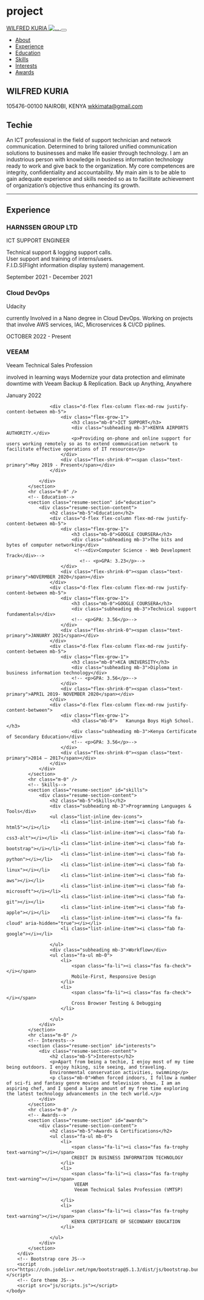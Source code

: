# project
<!DOCTYPE html>
<html lang="en">
    <head>
        <meta charset="utf-8" />
        <meta name="viewport" content="width=device-width, initial-scale=1, shrink-to-fit=no" />
        <meta name="description" content="" />
        <meta name="author" content="" />
        <title>WILFRED KURIA Resume</title>
        <link rel="icon" type="image/x-icon" href="assets/img/profpic.jpg" />
        <!-- Font Awesome icons (free version)-->
        <script src="https://use.fontawesome.com/releases/v5.15.4/js/all.js" crossorigin="anonymous"></script>
        <!-- Google fonts-->
        <link href="https://fonts.googleapis.com/css?family=Saira+Extra+Condensed:500,700" rel="stylesheet" type="text/css" />
        <link href="https://fonts.googleapis.com/css?family=Muli:400,400i,800,800i" rel="stylesheet" type="text/css" />
        <!-- Core theme CSS (includes Bootstrap)-->
        <link href="css/styles.css" rel="stylesheet" />
    </head>
    <body id="page-top">
        <!-- Navigation-->
        <nav class="navbar navbar-expand-lg navbar-dark bg-primary fixed-top" id="sideNav">
            <a class="navbar-brand js-scroll-trigger" href="#page-top">
                <span class="d-block d-lg-none">WILFRED KURIA</span>
                <span class="d-none d-lg-block"><img class="img-fluid img-profile rounded-circle mx-auto mb-2" src="assets/img/profpic.jpg" alt="..." /></span>
            </a>
            <button class="navbar-toggler" type="button" data-bs-toggle="collapse" data-bs-target="#navbarResponsive" aria-controls="navbarResponsive" aria-expanded="false" aria-label="Toggle navigation"><span class="navbar-toggler-icon"></span></button>
            <div class="collapse navbar-collapse" id="navbarResponsive">
                <ul class="navbar-nav">
                    <li class="nav-item"><a class="nav-link js-scroll-trigger" href="#about">About</a></li>
                    <li class="nav-item"><a class="nav-link js-scroll-trigger" href="#experience">Experience</a></li>
                    <li class="nav-item"><a class="nav-link js-scroll-trigger" href="#education">Education</a></li>
                    <li class="nav-item"><a class="nav-link js-scroll-trigger" href="#skills">Skills</a></li>
                    <li class="nav-item"><a class="nav-link js-scroll-trigger" href="#interests">Interests</a></li>
                    <li class="nav-item"><a class="nav-link js-scroll-trigger" href="#awards">Awards</a></li>
                </ul>
            </div>
        </nav>
        <!-- Page Content-->
        <div class="container-fluid p-0">
            <!-- About-->
            <section class="resume-section" id="about">
                <div class="resume-section-content">
                    <h1 class="mb-0">
                        WILFRED
                        <span class="text-primary">KURIA</span>
                    </h1>
                    <div class="subheading mb-5">
                        105476-00100 NAIROBI, KENYA
                        <a href="mailto:name@email.com">wkkimata@gmail.com</a>
                    </div>
                    <h2>Techie</h2>
                    <p class="lead mb-5">An ICT professional in the field of support technician and network communication. Determined to bring tailored unified communication solutions to businesses and make life easier through technology.
                         I am an industrious person with knowledge in business information technology ready to work and give back to the organization. My core competences are integrity, confidentiality and accountability. My main aim is to be able to gain adequate experience and skills needed so as to facilitate achievement of organization’s objective thus enhancing its growth.
                         <br>
                        <a target="_blank" class="social-icon" href="linkedin.com/in/wilfred-kimata-548991203"><i class="fab fa-linkedin-in"></i></a>
                        <a target="_blank" class="social-icon" href="https://github.com/halfkush"><i class="fab fa-github"></i></a>
                        <a target="_blank" class="social-icon" href="https://https://twitter.com/home"><i class="fab fa-twitter"></i></a>
<!--                    <a class="social-icon" href="#!"><i class="fab fa-facebook-f"></i></a>-->
                    </p>
                    </div>
                </div>
            </section>
            <hr class="m-0" />
            <!-- Experience-->
            <section class="resume-section" id="experience">
                <div class="resume-section-content">
                    <h2 class="mb-5">Experience</h2>
					 <div class="d-flex flex-column flex-md-row justify-content-between mb-5">
                        <div class="flex-grow-1">
                            <h3 class="mb-0">HARNSSEN GROUP LTD</h3>
                            <div class="subheading mb-3">ICT SUPPORT ENGINEER</div>
                            <p>Technical support & logging support calls.<br>User support and training of interns/users.<br>F.I.D.S(Flight information display system) management.</p>
                        </div>
                        <div class="flex-shrink-0"><span class="text-primary">September 2021 - December 2021</span></div>
                    </div>
                    <div class="d-flex flex-column flex-md-row justify-content-between mb-5">
                        <div class="flex-grow-1">
                            <h3 class="mb-0">Cloud DevOps</h3>
                            <div class="subheading mb-3">Udacity</div>
                            <p>currently Involved in a Nano degree in Cloud DevOps. Working on projects that involve AWS services, IAC, Microservices & CI/CD piplines.</p>
                        </div>
                        <div class="flex-shrink-0"><span class="text-primary">OCTOBER 2022 - Present</span></div>
                    </div>
                    <div class="d-flex flex-column flex-md-row justify-content-between mb-5">
                        <div class="flex-grow-1">
                            <h3 class="mb-0">VEEAM</h3>
                            <div class="subheading mb-3">Veeam Technical Sales Profession</div>
                            <p>involved in learning ways Modernize your data protection and eliminate downtime with Veeam Backup & Replication. Back up Anything, Anywhere </p>
                        </div>
                        <div class="flex-shrink-0"><span class="text-primary">January 2022</span></div>
                    </div>
                   
                    <div class="d-flex flex-column flex-md-row justify-content-between mb-5">
                        <div class="flex-grow-1">
                            <h3 class="mb-0">ICT SUPPORT</h3>
                            <div class="subheading mb-3">KENYA AIRPORTS AUTHORITY.</div>
                            <p>Providing on-phone and online support for users working remotely so as to extend communication network to facilitate effective operations of IT resources</p>
                        </div>
                        <div class="flex-shrink-0"><span class="text-primary">May 2019 - Present</span></div>
                    </div>
                    
                </div>
            </section>
            <hr class="m-0" />
            <!-- Education-->
            <section class="resume-section" id="education">
                <div class="resume-section-content">
                    <h2 class="mb-5">Education</h2>
                    <div class="d-flex flex-column flex-md-row justify-content-between mb-5">
                        <div class="flex-grow-1">
                            <h3 class="mb-0">GOOGLE COURSERA</h3>
                            <div class="subheading mb-3">The bits and bytes of computer networking</div>
                             <!--<div>Computer Science - Web Development Track</div>-->
                               <!-- <p>GPA: 3.23</p>-->
                        </div>
                        <div class="flex-shrink-0"><span class="text-primary">NOVERMBER 2020</span></div>
                    </div>
                    <div class="d-flex flex-column flex-md-row justify-content-between mb-5">
                        <div class="flex-grow-1">
                            <h3 class="mb-0">GOOGLE COURSERA</h3>
                            <div class="subheading mb-3">Technical support fundamentals</div>
                            <!-- <p>GPA: 3.56</p>-->
                        </div>
                        <div class="flex-shrink-0"><span class="text-primary">JANUARY 2021</span></div>
                    </div>
                    <div class="d-flex flex-column flex-md-row justify-content-between mb-5">
                        <div class="flex-grow-1">
                            <h3 class="mb-0">KCA UNIVERSITY</h3>
                            <div class="subheading mb-3">Diploma in business information technology</div>
                            <!-- <p>GPA: 3.56</p>-->
                        </div>
                        <div class="flex-shrink-0"><span class="text-primary">APRIL 2019- NOVEMBER 2020</span></div>
                    </div>
                    <div class="d-flex flex-column flex-md-row justify-content-between">
                        <div class="flex-grow-1">
                            <h3 class="mb-0">   Kanunga Boys High School.</h3>
                            <div class="subheading mb-3">Kenya Certificate of Secondary Education</div>
                            <!-- <p>GPA: 3.56</p>-->
                        </div>
                        <div class="flex-shrink-0"><span class="text-primary">2014 – 2017</span></div>
                    </div>
                </div>
            </section>
            <hr class="m-0" />
            <!-- Skills-->
            <section class="resume-section" id="skills">
                <div class="resume-section-content">
                    <h2 class="mb-5">Skills</h2>
                    <div class="subheading mb-3">Programming Languages & Tools</div>
                    <ul class="list-inline dev-icons">
                        <li class="list-inline-item"><i class="fab fa-html5"></i></li>
                        <li class="list-inline-item"><i class="fab fa-css3-alt"></i></li>
                        <li class="list-inline-item"><i class="fab fa-bootstrap"></i></li>
                        <li class="list-inline-item"><i class="fab fa-python"></i></li>
                        <li class="list-inline-item"><i class="fab fa-linux"></i></li>
                        <li class="list-inline-item"><i class="fab fa-aws"></i></li>
                        <li class="list-inline-item"><i class="fab fa-microsoft"></i></li>
                        <li class="list-inline-item"><i class="fab fa-git"></i></li>
                        <li class="list-inline-item"><i class="fab fa-apple"></i></li>
                        <li class="list-inline-item"><i class="fa fa-cloud" aria-hidden="true"></i></li>
                        <li class="list-inline-item"><i class="fab fa-google"></i></li>
<!--                        <li class="list-inline-item"><i class="fab fa-npm"></i></li>-->
                    </ul>
                    <div class="subheading mb-3">Workflow</div>
                    <ul class="fa-ul mb-0">
                        <li>
                            <span class="fa-li"><i class="fas fa-check"></i></span>
                            Mobile-First, Responsive Design
                        </li>
                        <li>
                            <span class="fa-li"><i class="fas fa-check"></i></span>
                            Cross Browser Testing & Debugging
                        </li>
<!--                        <li>-->
<!--                            <span class="fa-li"><i class="fas fa-check"></i></span>-->
<!--                            Cross-Functional Teams-->
<!--                        </li>-->
<!--                        <li>-->
<!--                            <span class="fa-li"><i class="fas fa-check"></i></span>-->
<!--                            Agile Development & Scrum-->
<!--                        </li>-->
                    </ul>
                </div>
            </section>
            <hr class="m-0" />
            <!-- Interests-->
            <section class="resume-section" id="interests">
                <div class="resume-section-content">
                    <h2 class="mb-5">Interests</h2>
                    <p>Apart from being a techie, I enjoy most of my time being outdoors. I enjoy hiking, site seeing, and traveling.
					Environmental conservation activities, swimming</p>
                    <p class="mb-0">When forced indoors, I follow a number of sci-fi and fantasy genre movies and television shows, I am an aspiring chef, and I spend a large amount of my free time exploring the latest technology advancements in the tech world.</p>
                </div>
            </section>
            <hr class="m-0" />
            <!-- Awards-->
            <section class="resume-section" id="awards">
                <div class="resume-section-content">
                    <h2 class="mb-5">Awards & Certifications</h2>
                    <ul class="fa-ul mb-0">
                        <li>
                            <span class="fa-li"><i class="fas fa-trophy text-warning"></i></span>
                            CREDIT IN BUSINESS INFORMATION TECHNOLOGY
                        </li>
                        <li>
                            <span class="fa-li"><i class="fas fa-trophy text-warning"></i></span>
                             VEEAM
                             Veeam Technical Sales Profession (VMTSP)

                        </li>
                        <li>
                            <span class="fa-li"><i class="fas fa-trophy text-warning"></i></span>
                            KENYA CERTIFICATE OF SECONDARY EDUCATION
                        </li>
                        
                        
<!--                        <li>-->
<!--                            <span class="fa-li"><i class="fas fa-trophy text-warning"></i></span>-->
<!--                            1-->
<!--                            <sup>st</sup>-->
<!--                            Place - James Buchanan High School - Hackathon 2006-->
<!--                        </li>-->
<!--                        <li>-->
<!--                            <span class="fa-li"><i class="fas fa-trophy text-warning"></i></span>-->
<!--                            3-->
<!--                            <sup>rd</sup>-->
<!--                            Place - James Buchanan High School - Hackathon 2005-->
<!--                        </li>-->
                    </ul>
                </div>
            </section>
        </div>
        <!-- Bootstrap core JS-->
        <script src="https://cdn.jsdelivr.net/npm/bootstrap@5.1.3/dist/js/bootstrap.bundle.min.js"></script>
        <!-- Core theme JS-->
        <script src="js/scripts.js"></script>
    </body>
</html>
